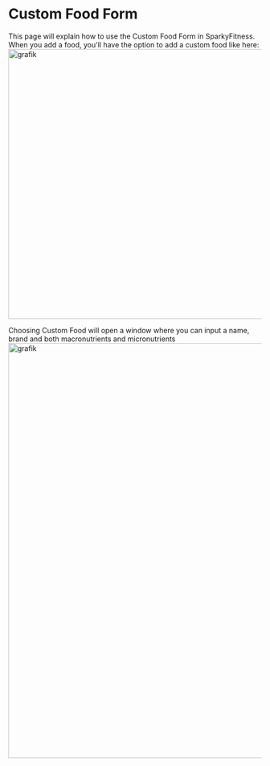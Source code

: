 # Custom Food Form

This page will explain how to use the Custom Food Form in SparkyFitness.
When you add a food, you'll have the option to add a custom food like here:
<img width="1101" height="538" alt="grafik" src="https://github.com/user-attachments/assets/fad48cce-b235-4a92-ad55-b69ca618b49c" />

Choosing Custom Food will open a window where you can input a name, brand and both macronutrients and micronutrients
<img width="1079" height="827" alt="grafik" src="https://github.com/user-attachments/assets/2683d48a-c9eb-4bea-bc1f-e97a4c51a42c" />

